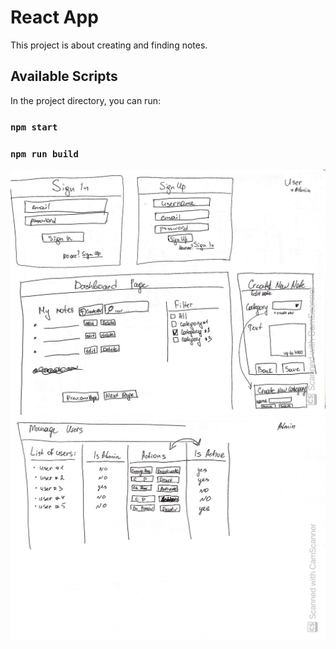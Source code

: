 # React App

This project is about creating and finding notes.

## Available Scripts

In the project directory, you can run:

### `npm start`
### `npm run build`


![img1](img/01-userAndAdmin.JPG)
![img2](img/02-adminOnly.JPG)
